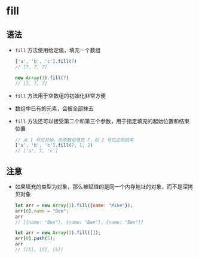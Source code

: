 # fill

## 语法

  - `fill` 方法使用给定值，填充一个数组

    ```javascript
    ['a', 'b', 'c'].fill(7)
    // [7, 7, 7]

    new Array(3).fill(7)
    // [7, 7, 7]
    ```

  - `fill` 方法用于空数组的初始化非常方便

  - 数组中已有的元素，会被全部抹去

  - `fill` 方法还可以接受第二个和第三个参数，用于指定填充的起始位置和结束位置

    ```javascript
    // 从 1 号位开始，向原数组填充 7，到 2 号位之前结束
    ['a', 'b', 'c'].fill(7, 1, 2)
    // ['a', 7, 'c']
    ```

## 注意

  - 如果填充的类型为对象，那么被赋值的是同一个内存地址的对象，而不是深拷贝对象

    ```javascript
    let arr = new Array(3).fill({name: "Mike"});
    arr[0].name = "Ben";
    arr
    // [{name: "Ben"}, {name: "Ben"}, {name: "Ben"}]

    let arr = new Array(3).fill([]);
    arr[0].push(5);
    arr
    // [[5], [5], [5]]
    ```
